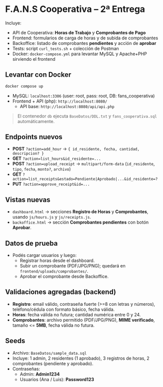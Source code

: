 # F.A.N.S Cooperativa – 2ª Entrega

Incluye:
- API de Cooperativa: **Horas de Trabajo** y **Comprobantes de Pago**
- Frontend: formularios de carga de horas y de subida de comprobantes
- Backoffice: listado de comprobantes **pendientes** y acción de **aprobar**
- Tests: script `curl_tests.sh` + colección de Postman
- Docker: `docker-compose.yml` para levantar MySQL y Apache+PHP sirviendo el frontend

## Levantar con Docker
```bash
docker compose up
```
- MySQL: `localhost:3306` (user: root, pass: root, DB: fans_cooperativa)
- Frontend + API (php): `http://localhost:8080/`
  - API base: `http://localhost:8080/api/api.php`

> El contenedor `db` ejecuta `BaseDatos/DDL.txt` y `fans_cooperativa.sql` automáticamente.

## Endpoints nuevos
- **POST** `?action=add_hour` → `{ id_residente, fecha, cantidad, descripcion? }`
- **GET** `?action=list_hours&id_residente=...`
- **POST** `?action=upload_receipt` → `multipart/form-data` (`id_residente`, `tipo`, `fecha`, `monto?`, `archivo`)
- **GET** `?action=list_receipts&estado=Pendiente|Aprobado|...&id_residente=?`
- **PUT** `?action=approve_receipt&id=...`

## Vistas nuevas
- `dashboard.html` → secciones **Registro de Horas** y **Comprobantes**, usando `js/hours.js` y `js/receipts.js`.
- `backoffice.html` → sección **Comprobantes pendientes** con botón **Aprobar**.

## Datos de prueba
- Podés cargar usuarios y luego:
  - Registrar horas desde el dashboard.
  - Subir un comprobante (PDF/JPG/PNG); quedará en `frontend/uploads/comprobantes/`.
  - Aprobar el comprobante desde Backoffice.


## Validaciones agregadas (backend)
- **Registro**: email válido, contraseña fuerte (>=8 con letras y números), teléfono/cédula con formato básico, fecha válida.
- **Horas**: fecha válida no futura; cantidad numérica entre 0 y 24.
- **Comprobantes**: archivo permitido (PDF/JPG/PNG), **MIME verificado**, tamaño <= **5MB**, fecha válida no futura.

## Seeds
- Archivo: `BaseDatos/sample_data.sql`
- Incluye: 1 admin, 2 residentes (1 aprobado), 3 registros de horas, 2 comprobantes (pendiente y aprobado).
- Contraseñas:
  - Admin: **Admin1234**
  - Usuarios (Ana / Luis): **Password123**
